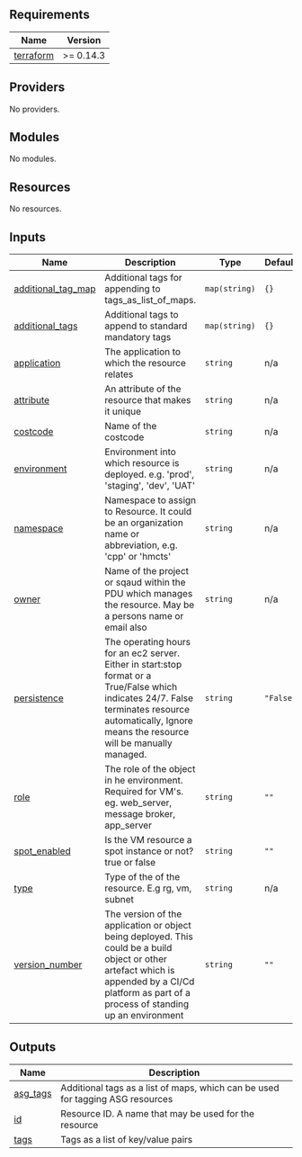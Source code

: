 ## Requirements

| Name | Version |
|------|---------|
| <a name="requirement_terraform"></a> [terraform](#requirement\_terraform) | >= 0.14.3 |

## Providers

No providers.

## Modules

No modules.

## Resources

No resources.

## Inputs

| Name | Description | Type | Default | Required |
|------|-------------|------|---------|:--------:|
| <a name="input_additional_tag_map"></a> [additional\_tag\_map](#input\_additional\_tag\_map) | Additional tags for appending to tags\_as\_list\_of\_maps. | `map(string)` | `{}` | no |
| <a name="input_additional_tags"></a> [additional\_tags](#input\_additional\_tags) | Additional tags to append to standard mandatory tags | `map(string)` | `{}` | no |
| <a name="input_application"></a> [application](#input\_application) | The application to which the resource relates | `string` | n/a | yes |
| <a name="input_attribute"></a> [attribute](#input\_attribute) | An attribute of the resource that makes it unique | `string` | n/a | yes |
| <a name="input_costcode"></a> [costcode](#input\_costcode) | Name of the costcode | `string` | n/a | yes |
| <a name="input_environment"></a> [environment](#input\_environment) | Environment into which resource is deployed. e.g. 'prod', 'staging', 'dev', 'UAT' | `string` | n/a | yes |
| <a name="input_namespace"></a> [namespace](#input\_namespace) | Namespace to assign to Resource. It could be an organization name or abbreviation, e.g. 'cpp' or 'hmcts' | `string` | n/a | yes |
| <a name="input_owner"></a> [owner](#input\_owner) | Name of the project or sqaud within the PDU which manages the resource. May be a persons name or email also | `string` | n/a | yes |
| <a name="input_persistence"></a> [persistence](#input\_persistence) | The operating hours for an ec2 server. Either in start:stop format or a True/False which indicates 24/7. False terminates resource automatically, Ignore means the resource will be manually managed. | `string` | `"False"` | no |
| <a name="input_role"></a> [role](#input\_role) | The role of the object in he environment. Required for VM's. eg. web\_server, message broker, app\_server | `string` | `""` | no |
| <a name="input_spot_enabled"></a> [spot\_enabled](#input\_spot\_enabled) | Is the VM resource a spot instance or not? true or false | `string` | `""` | no |
| <a name="input_type"></a> [type](#input\_type) | Type of the of the resource. E.g rg, vm, subnet | `string` | n/a | yes |
| <a name="input_version_number"></a> [version\_number](#input\_version\_number) | The version of the application or object being deployed. This could be a build object or other artefact which is appended by a CI/Cd platform as part of a process of standing up an environment | `string` | `""` | no |

## Outputs

| Name | Description |
|------|-------------|
| <a name="output_asg_tags"></a> [asg\_tags](#output\_asg\_tags) | Additional tags as a list of maps, which can be used for tagging ASG resources |
| <a name="output_id"></a> [id](#output\_id) | Resource ID. A name that may be used for the resource |
| <a name="output_tags"></a> [tags](#output\_tags) | Tags as a list of key/value pairs |
